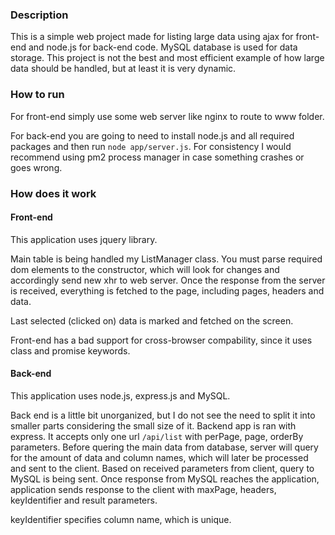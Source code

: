 ### Description

This is a simple web project made for listing large data using ajax for front-end and node.js for back-end code. MySQL database is used for data storage. This project is not the best and most efficient example of how large data should be handled, but at least it is very dynamic.

### How to run

For front-end simply use some web server like nginx to route to www folder.

For back-end you are going to need to install node.js and all required packages and then run `node app/server.js`. For consistency I would recommend using pm2 process manager in case something crashes or goes wrong.

### How does it work

#### Front-end

This application uses jquery library.

Main table is being handled my ListManager class. You must parse required dom elements to the constructor, which will look for changes and accordingly send new xhr to web server. Once the response from the server is received, everything is fetched to the page, including pages, headers and data. 

Last selected (clicked on) data is marked and fetched on the screen.

Front-end has a bad support for cross-browser compability, since it uses class and promise keywords.

#### Back-end

This application uses node.js, express.js and MySQL.

Back end is a little bit unorganized, but I do not see the need to split it into smaller parts considering the small size of it. Backend app is ran with express. It accepts only one url `/api/list` with perPage, page, orderBy parameters. Before quering the main data from database, server will query for the amount of data and column names, which will later be processed and sent to the client. Based on received parameters from client, query to MySQL is being sent. Once response from MySQL reaches the application, application sends response to the client with maxPage, headers, keyIdentifier and result parameters.

keyIdentifier specifies column name, which is unique.

